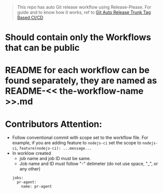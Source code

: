 > This repo has auto Git release workflow using Release-Please. For guide and to know how it works, ref to [Git Auto Release Trunk Tag Based CI/CD](https://studiographene.atlassian.net/wiki/spaces/SGKB/pages/2147615558/Git+Auto+Release+Trunk+Tag+Based+CI+CD)

# Should contain only the Workflows that can be public

# README for each workflow can be found separately, they are named as README-<< the-workflow-name >>.md

# Contributors Attention:

- Follow conventional commit with scope set to the workflow file. For example, if you are adding feature to `nodejs-ci`
  set the scope to `nodejs-ci`, `feature(nodejs-ci): ...message...`
- In worklow created
  - job name and job ID must be same.
  - Job name and ID must follow "-" delimeter (do not use space, "\_", or any other)
  ```
  jobs:
    pr-agent:
      name: pr-agent
  ```
